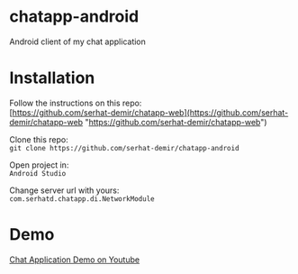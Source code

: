 # chatapp-android
Android client of my chat application

# Installation

Follow the instructions on this repo: <br/>
[https://github.com/serhat-demir/chatapp-web](https://github.com/serhat-demir/chatapp-web "https://github.com/serhat-demir/chatapp-web")

Clone this repo: <br/>
`git clone https://github.com/serhat-demir/chatapp-android`

Open project in: <br/>
`Android Studio`

Change server url with yours: <br/>
`com.serhatd.chatapp.di.NetworkModule`

# Demo
[Chat Application Demo on Youtube](https://www.youtube.com/watch?v=Ny3KEzlY5e4 "Chat Application Demo on Youtube")
